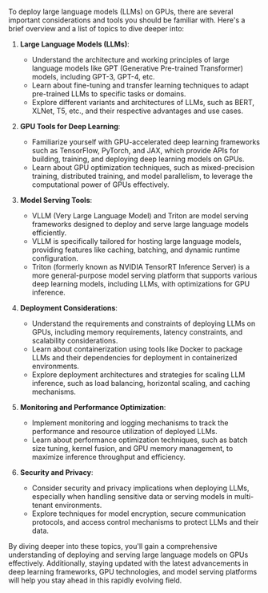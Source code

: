 To deploy large language models (LLMs) on GPUs, there are several important considerations and tools you should be familiar with. Here's a brief overview and a list of topics to dive deeper into:

1. **Large Language Models (LLMs)**:
   - Understand the architecture and working principles of large language models like GPT (Generative Pre-trained Transformer) models, including GPT-3, GPT-4, etc.
   - Learn about fine-tuning and transfer learning techniques to adapt pre-trained LLMs to specific tasks or domains.
   - Explore different variants and architectures of LLMs, such as BERT, XLNet, T5, etc., and their respective advantages and use cases.

2. **GPU Tools for Deep Learning**:
   - Familiarize yourself with GPU-accelerated deep learning frameworks such as TensorFlow, PyTorch, and JAX, which provide APIs for building, training, and deploying deep learning models on GPUs.
   - Learn about GPU optimization techniques, such as mixed-precision training, distributed training, and model parallelism, to leverage the computational power of GPUs effectively.

3. **Model Serving Tools**:
   - VLLM (Very Large Language Model) and Triton are model serving frameworks designed to deploy and serve large language models efficiently.
   - VLLM is specifically tailored for hosting large language models, providing features like caching, batching, and dynamic runtime configuration.
   - Triton (formerly known as NVIDIA TensorRT Inference Server) is a more general-purpose model serving platform that supports various deep learning models, including LLMs, with optimizations for GPU inference.

4. **Deployment Considerations**:
   - Understand the requirements and constraints of deploying LLMs on GPUs, including memory requirements, latency constraints, and scalability considerations.
   - Learn about containerization using tools like Docker to package LLMs and their dependencies for deployment in containerized environments.
   - Explore deployment architectures and strategies for scaling LLM inference, such as load balancing, horizontal scaling, and caching mechanisms.

5. **Monitoring and Performance Optimization**:
   - Implement monitoring and logging mechanisms to track the performance and resource utilization of deployed LLMs.
   - Learn about performance optimization techniques, such as batch size tuning, kernel fusion, and GPU memory management, to maximize inference throughput and efficiency.

6. **Security and Privacy**:
   - Consider security and privacy implications when deploying LLMs, especially when handling sensitive data or serving models in multi-tenant environments.
   - Explore techniques for model encryption, secure communication protocols, and access control mechanisms to protect LLMs and their data.

By diving deeper into these topics, you'll gain a comprehensive understanding of deploying and serving large language models on GPUs effectively. Additionally, staying updated with the latest advancements in deep learning frameworks, GPU technologies, and model serving platforms will help you stay ahead in this rapidly evolving field.